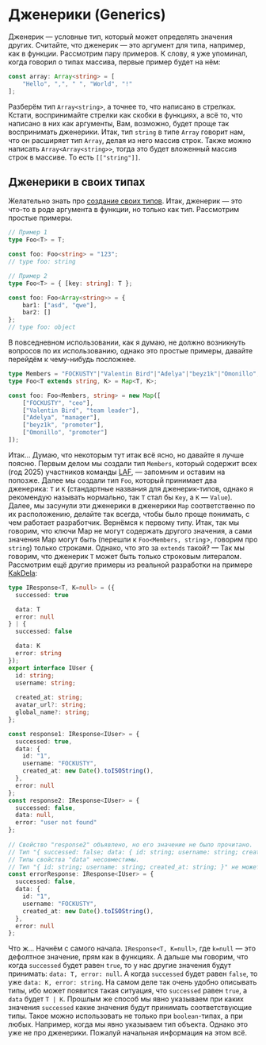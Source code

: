 # Дженерики (Generics)

Дженерик — условные тип, который может определять значения других. Считайте, что дженерик — это аргумент для типа, например, как в функции. Рассмотрим пару примеров. К слову, я уже упоминал, когда говорил о типах массива, первые пример будет на нём:
```ts
const array: Array<string> = [
	"Hello", ",", " ", "World", "!"
];
```
Разберём тип `Array<string>`, а точнее то, что написано в стрелках. Кстати, воспринимайте стрелки как скобки в функциях, а всё то, что написано в них как аргументы, Вам, возможно, будет проще так воспринимать дженерики. Итак, тип `string` в типе `Array` говорит нам, что он расширяет тип `Array`, делая из него массив строк. Также можно написать `Array<Array<string>>`, тогда это будет вложенный массив строк в массиве. То есть `[["string"]]`.
## Дженерики в своих типах

Желательно знать про [создание своих типов](./Создание%20своих%20типов.md).
Итак, дженерик — это что-то в роде аргумента в функции, но только как тип. Рассмотрим простые примеры.
```ts
// Пример 1
type Foo<T> = T;

const foo: Foo<string> = "123";
// type foo: string

// Пример 2
type Foo<T> = { [key: string]: T };

const foo: Foo<Array<string>> = {
	bar1: ["asd", "qwe"],
	bar2: []
};
// type foo: object
```
В повседневном использовании, как я думаю, не должно возникнуть вопросов по их использованию, однако это простые примеры, давайте перейдём к чему-нибудь посложнее.
```ts
type Members = "FOCKUSTY"|"Valentin Bird"|"Adelya"|"beyz1k"|"Omonillo";
type Foo<T extends string, K> = Map<T, K>;

const foo: Foo<Members, string> = new Map([
	["FOCKUSTY", "ceo"],
	["Valentin Bird", "team leader"],
	["Adelya", "manager"],
	["beyz1k", "promoter"],
	["Omonillo", "promoter"]
]);
```
Итак... Думаю, что некоторым тут итак всё ясно, но давайте я лучше поясню.
Первым делом мы создали тип `Members`, который содержит всех (год 2025) участников команды [LAF](https://laf-info.netlify.app), — запомним и оставим на попозже.
Далее мы создали тип `Foo`, который принимает два дженерика: `T` и `K` (стандартные названия для дженерик-типов, однако я рекомендую называть нормально, так `T` стал бы `Key`, а `K` — `Value`). Далее, мы засунули эти дженерики в дженерики `Map` соответственно по их расположению, делайте так всегда, чтобы было проще понимать, с чем работает разработчик.
Вернёмся к первому типу. Итак, так мы говорим, что ключи Map не могут содержать другого значения, а сами значения Map могут быть (перешли к `Foo<Members, string`>, говорим про `string`) только строками.
Однако, что это за `extends` такой? — Так мы говорим, что дженерик `T` может быть только строковым литералом.
Рассмотрим ещё другие примеры из реальной разработки на примере [KakDela](https://github.com/Lazy-And-Focused/KakDela):
```ts
type IResponse<T, K=null> = ({
  successed: true

  data: T
  error: null
} | {
  successed: false

  data: K
  error: string
});
export interface IUser {
  id: string;
  username: string;
  
  created_at: string;
  avatar_url?: string;
  global_name?: string;
};

const response1: IResponse<IUser> = {
  successed: true,
  data: {
    id: "1",
    username: "FOCKUSTY",
    created_at: new Date().toISOString(),
  },
  error: null
};
const response2: IResponse<IUser> = {
  successed: false,
  data: null,
  error: "user not found"
};
  
// Свойство "response2" объявлено, но его значение не было прочитано.
// Тип "{ successed: false; data: { id: string; username: string; created_at: string; }; error: null; }" не может быть назначен для типа "IResponse<IUser, null>".
// Типы свойства "data" несовместимы.
// Тип "{ id: string; username: string; created_at: string; }" не может быть назначен для типа "null".
const errorResponse: IResponse<IUser> = {
  successed: false,
  data: {
    id: "1",
    username: "FOCKUSTY",
    created_at: new Date().toISOString(),
  },
  error: null
};
```
Что ж... Начнём с самого начала.
`IResponse<T, K=null>`, где `k=null` — это дефолтное значение, прям как в функциях.
А дальше мы говорим, что когда `successed` будет равен `true`, то у нас другие значения будут принимать: `data: T, error: null`. А когда `successed` будет равен `false`, то уже `data: K, error: string`.
На самом деле так очень удобно описывать типы, ибо может появится такая ситуация, что `successed` равен `true`, а `data` будет `T | K`. Прошлым же способ мы явно указываем при каких значения `successed` какие значения будут принимать соответствующие типы. Такое можно использовать не только при `boolean`-типах, а при любых. Например, когда мы явно указываем тип объекта. Однако это уже не про дженерики.
Пожалуй начальная информация на этом всё.